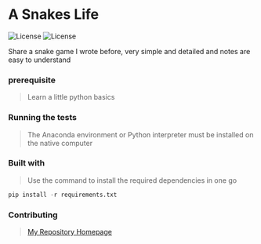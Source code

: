 # A Snakes Life
![License](https://img.shields.io/badge/License-MIT-brightgreen)
![License](https://img.shields.io/badge/Version-v0.1-yellow)

 Share a snake game I wrote before, very simple and detailed and notes are easy to understand

### prerequisite
> Learn a little python basics  

### Running the tests
>The Anaconda environment or Python interpreter must be installed on the native computer


### Built with
>Use the command to install the required dependencies in one go
```python
pip install -r requirements.txt
```
### Contributing

>[My Repository Homepage](https://github.com/waahah/SimpleSnake)
